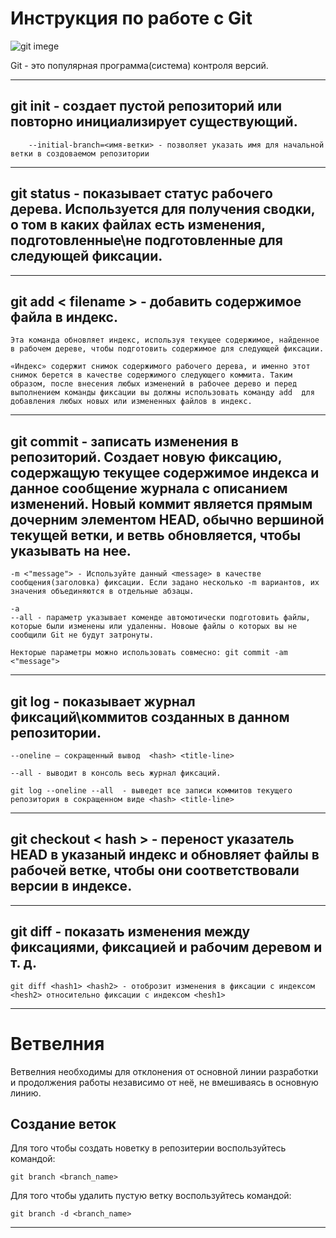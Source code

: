 # Инструкция по работе с Git

![git imege](git.jpg)

Git - это популярная программа(система) контроля 
версий.
___

## **git init** - создает пустой репозиторий или повторно инициализирует существующий. 

        --initial-branch=<имя-ветки> - позволяет указать имя для начальной ветки в создоваемом репозитории
___

## **git status** - показывает статус рабочего дерева. Используется для получения сводки, о том в каких файлах есть изменения, подготовленные\не подготовленные для следующей фиксации.
___

## **git add < filename >** - добавить содержимое файла в индекс.
    Эта команда обновляет индекс, используя текущее содержимое, найденное в рабочем дереве, чтобы подготовить содержимое для следующей фиксации.

    «Индекс» содержит снимок содержимого рабочего дерева, и именно этот снимок берется в качестве содержимого следующего коммита. Таким образом, после внесения любых изменений в рабочее дерево и перед выполнением команды фиксации вы должны использовать команду add  для добавления любых новых или измененных файлов в индекс.
___

## **git commit** - записать изменения в репозиторий. Создает новую фиксацию, содержащую текущее содержимое индекса и данное сообщение журнала с описанием изменений. Новый коммит является прямым дочерним элементом HEAD, обычно вершиной текущей ветки, и ветвь обновляется, чтобы указывать на нее.
    -m <"message"> - Используйте данный <message> в качестве сообщения(заголовка) фиксации. Если задано несколько -m вариантов, их значения объединяются в отдельные абзацы.

    -a
    --all - параметр указывает коменде автомотически подготовить файлы, которые были изменены или удаленны. Новоые файлы о которых вы не сообщили Git не будут затронуты. 
    
    Некторые параметры можно использовать совмесно: git commit -am <"message">
___

## **git log** - показывает журнал фиксаций\коммитов созданных в данном репозитории.
    --oneline – сокращенный вывод  <hash> <title-line>

    --all - выводит в консоль весь журнал фиксаций.

    git log --oneline --all  - выведет все записи коммитов текущего репозитория в сокращенном виде <hash> <title-line>
___

## **git checkout** < hash > - переност указатель HEAD в указаный индекс и обновляет файлы в рабочей ветке, чтобы они соответствовали версии в индексе.
___

## **git diff** -  показать изменения между фиксациями, фиксацией и рабочим деревом и т. д.
    git diff <hash1> <hash2> - отоброзит изменения в фиксации с индексом <hesh2> относительно фиксации с индексом <hesh1>
___

# Ветвелния

Ветвелния необходимы для отклонения от основной линии разработки и продолжения работы независимо от неё, не вмешиваясь в основную линию.

## Создание веток
Для того чтобы создать новетку в репозитерии воспользуйтесь командой:

    git branch <branch_name>

Для того чтобы удалить пустую ветку воспользуйтесь командой:

    git branch -d <branch_name>
____